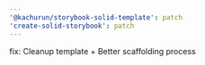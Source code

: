```yaml
---
'@kachurun/storybook-solid-template': patch
'create-solid-storybook': patch
---
```


fix: Cleanup template + Better scaffolding process
